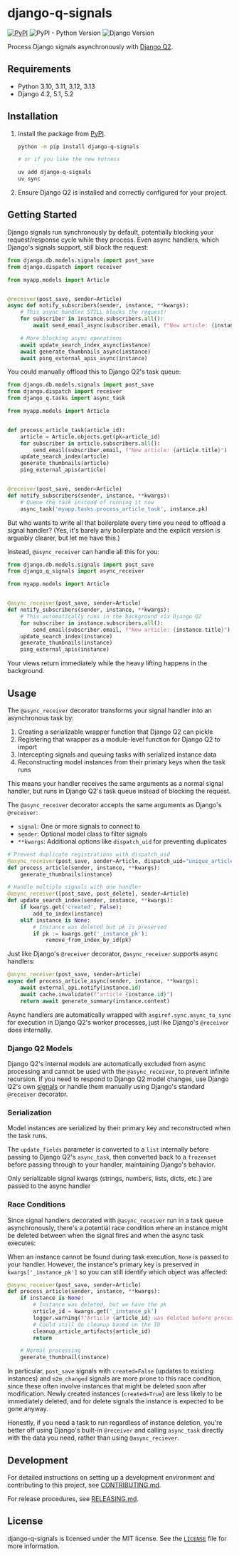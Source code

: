 # django-q-signals

<!-- [[[cog
import subprocess
import cog

from noxfile import DJ_VERSIONS
from noxfile import PY_VERSIONS

cog.outl("[![PyPI](https://img.shields.io/pypi/v/django-q-signals)](https://pypi.org/project/django-q-signals/)")
cog.outl("![PyPI - Python Version](https://img.shields.io/pypi/pyversions/django-q-signals)")
cog.outl(f"![Django Version](https://img.shields.io/badge/django-{'%20%7C%20'.join(DJ_VERSIONS)}-%2344B78B?labelColor=%23092E20)")
]]] -->
[![PyPI](https://img.shields.io/pypi/v/django-q-signals)](https://pypi.org/project/django-q-signals/)
![PyPI - Python Version](https://img.shields.io/pypi/pyversions/django-q-signals)
![Django Version](https://img.shields.io/badge/django-4.2%20%7C%205.1%20%7C%205.2%20%7C%20main-%2344B78B?labelColor=%23092E20)
<!-- [[[end]]] -->

Process Django signals asynchronously with [Django Q2](https://github.com/django-q2/django-q2).

## Requirements

<!-- [[[cog
import subprocess
import cog

from noxfile import DJ_VERSIONS
from noxfile import PY_VERSIONS

cog.outl(f"- Python {', '.join([version for version in PY_VERSIONS])}")
cog.outl(f"- Django {', '.join([version for version in DJ_VERSIONS if version != 'main'])}")
]]] -->
- Python 3.10, 3.11, 3.12, 3.13
- Django 4.2, 5.1, 5.2
<!-- [[[end]]] -->

## Installation

1. Install the package from [PyPI](https://pypi.org/project/django-q-signals).

    ```bash
    python -m pip install django-q-signals

    # or if you like the new hotness

    uv add django-q-signals
    uv sync
    ```

2. Ensure Django Q2 is installed and correctly configured for your project.

## Getting Started

Django signals run synchronously by default, potentially blocking your request/response cycle while they process. Even async handlers, which Django's signals support, still block the request:

```python
from django.db.models.signals import post_save
from django.dispatch import receiver

from myapp.models import Article


@receiver(post_save, sender=Article)
async def notify_subscribers(sender, instance, **kwargs):
    # This async handler STILL blocks the request!
    for subscriber in instance.subscribers.all():
        await send_email_async(subscriber.email, f"New article: {instance.title}")

    # More blocking async operations
    await update_search_index_async(instance)
    await generate_thumbnails_async(instance)
    await ping_external_apis_async(instance)
```

You could manually offload this to Django Q2's task queue:

```python
from django.db.models.signals import post_save
from django.dispatch import receiver
from django_q.tasks import async_task

from myapp.models import Article


def process_article_task(article_id):
    article = Article.objects.get(pk=article_id)
    for subscriber in article.subscribers.all():
        send_email(subscriber.email, f"New article: {article.title}")
    update_search_index(article)
    generate_thumbnails(article)
    ping_external_apis(article)


@receiver(post_save, sender=Article)
def notify_subscribers(sender, instance, **kwargs):
    # Queue the task instead of running it now
    async_task('myapp.tasks.process_article_task', instance.pk)
```

But who wants to write all that boilerplate every time you need to offload a signal handler? (Yes, it's barely any boilerplate and the explicit version is arguably clearer, but let me have this.) 

Instead, `@async_receiver` can handle all this for you:

```python
from django.db.models.signals import post_save
from django_q_signals import async_receiver

from myapp.models import Article


@async_receiver(post_save, sender=Article)
def notify_subscribers(sender, instance, **kwargs):
    # This automatically runs in the background via Django Q2
    for subscriber in instance.subscribers.all():
        send_email(subscriber.email, f"New article: {instance.title}")
    update_search_index(instance)
    generate_thumbnails(instance)
    ping_external_apis(instance)
```

Your views return immediately while the heavy lifting happens in the background.

## Usage

The `@async_receiver` decorator transforms your signal handler into an asynchronous task by:

1. Creating a serializable wrapper function that Django Q2 can pickle
2. Registering that wrapper as a module-level function for Django Q2 to import
3. Intercepting signals and queuing tasks with serialized instance data
4. Reconstructing model instances from their primary keys when the task runs

This means your handler receives the same arguments as a normal signal handler, but runs in Django Q2's task queue instead of blocking the request.

The `@async_receiver` decorator accepts the same arguments as Django's `@receiver`:

- `signal`: One or more signals to connect to
- `sender`: Optional model class to filter signals
- `**kwargs`: Additional options like `dispatch_uid` for preventing duplicates

```python
# Prevent duplicate registrations with dispatch_uid
@async_receiver(post_save, sender=Article, dispatch_uid="unique_article_handler")
def process_article(sender, instance, **kwargs):
    generate_thumbnails(instance)

# Handle multiple signals with one handler
@async_receiver([post_save, post_delete], sender=Article)
def update_search_index(sender, instance, **kwargs):
    if kwargs.get('created', False):
        add_to_index(instance)
    elif instance is None:
        # Instance was deleted but pk is preserved
        if pk := kwargs.get('_instance_pk'):
            remove_from_index_by_id(pk)
```

Just like Django's `@receiver` decorator, `@async_receiver` supports async handlers:

```python
@async_receiver(post_save, sender=Article)
async def process_article_async(sender, instance, **kwargs):
    await external_api.notify(instance.id)
    await cache.invalidate(f"article_{instance.id}")
    return await generate_summary(instance.content)
```

Async handlers are automatically wrapped with `asgiref.sync.async_to_sync` for execution in Django Q2's worker processes, just like Django's `@receiver` does internally.

### Django Q2 Models

Django Q2's internal models are automatically excluded from async processing and cannot be used with the `@async_receiver`, to prevent infinite recursion. If you need to respond to Django Q2 model changes, use Django Q2's own [signals](https://django-q2.readthedocs.io/en/master/signals.html) or handle them manually using Django's standard `@receiver` decorator.

### Serialization

Model instances are serialized by their primary key and reconstructed when the task runs.

The `update_fields` parameter is converted to a `list` internally before passing to Django Q2's `async_task`, then converted back to a `frozenset` before passing through to your handler, maintaining Django's behavior.

Only serializable signal kwargs (strings, numbers, lists, dicts, etc.) are passed to the async handler

### Race Conditions

Since signal handlers decorated with `@async_receiver` run in a task queue asynchronously, there's a potential race condition where an instance might be deleted between when the signal fires and when the async task executes:

When an instance cannot be found during task execution, `None` is passed to your handler. However, the instance's primary key is preserved in `kwargs['_instance_pk']` so you can still identify which object was affected:

```python
@async_receiver(post_save, sender=Article)
def process_article(sender, instance, **kwargs):
    if instance is None:
        # Instance was deleted, but we have the pk
        article_id = kwargs.get('_instance_pk')
        logger.warning(f"Article {article_id} was deleted before processing")
        # Could still do cleanup based on the ID
        cleanup_article_artifacts(article_id)
        return

    # Normal processing
    generate_thumbnail(instance)
```

In particular, `post_save` signals with `created=False` (updates to existing instances) and `m2m_changed` signals are more prone to this race condition, since these often involve instances that might be deleted soon after modification. Newly created instances (`created=True`) are less likely to be immediately deleted, and for delete signals the instance is expected to be gone anyway.

Honestly, if you need a task to run regardless of instance deletion, you're better off using Django's built-in `@receiver` and calling `async_task` directly with the data you need, rather than using `@async_reciever`.

## Development

For detailed instructions on setting up a development environment and contributing to this project, see [CONTRIBUTING.md](CONTRIBUTING.md).

For release procedures, see [RELEASING.md](RELEASING.md).

## License

django-q-signals is licensed under the MIT license. See the [`LICENSE`](LICENSE) file for more information.
